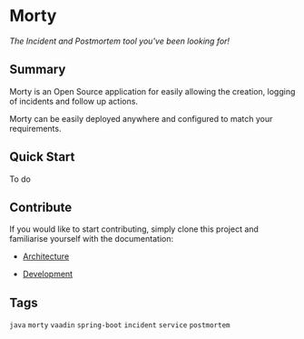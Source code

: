 # Morty

_The Incident and Postmortem tool you've been looking for!_


## Summary

Morty is an Open Source application for easily allowing the creation, logging of incidents and follow up actions.

Morty can be easily deployed anywhere and configured to match your requirements.


## Quick Start

To do

## Contribute

If you would like to start contributing, simply clone this project and familiarise yourself with the documentation:

- [Architecture](docs/architecture.md)

- [Development](docs/development.md)

## Tags

`java` `morty` `vaadin` `spring-boot` `incident` `service` `postmortem`


